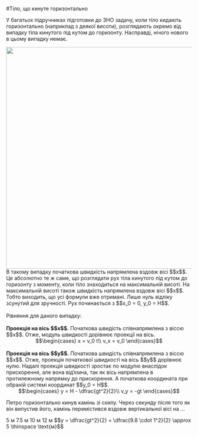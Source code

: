 #Тiло, що кинуте горизонтально

У багатьох пiдручниках пiдготовки до ЗНО задачу, коли тiло кидають горизонтально (наприклад з деякої висоти), розглядають окремо вiд випадку тiла кинутого пiд кутом до горизонту. Насправдi, нiчого нового в цьому випадку немає.

<img class="image" width="600"  src="https://rawgit.com/chudaol/ed-era-book-physics/master/images/chapter_3/7.png" />

<div class="p3">В такому випадку початкова швидкiсть напрямлена вздовж вiсi $$x$$. Це абсолютно те ж саме, що розглядати рух тiла кинутого пiд кутом до горизонту з моменту, коли тiло знаходиться на максимальнiй висотi. На максимальнiй висотi також швидкiсть напрямлена вздовж вiсi $$x$$. Тобто виходить, що усi формули вже отриманi. Лише нуль вiдлiку зсунутий для зручностi. Рух починається з $$x_0 = 0, y_0 = H$$.</div>
<br>
Рiвняння для даного випадку:
<br>
<br>
<div class="space"><b>Проекцiя на вiсь $$x$$.</b> Початкова швидiсть спiвнапрямлена з вiссю $$x$$. Отже, модуль швидкостi дорiвнює проекцiї на вiсь.</div>

<div align="center">$$\begin{cases}
x = v_0 t\\
v_x = v_0
\end{cases}$$</div>
<br>
<div class="space"><b>Проекцiя на вiсь $$y$$.</b> Початкова швидiсть спiвнапрямлена з вiссю $$x$$. Отже, проекцiя початкової швидкостi на вiсь $$y$$ дорiвнює нулю. Надалi проекцiя швидкостi зростає по модулю внаслiдок прискорення, але вона вiд’ємна, так як вiсь напрямлена в протилежному напрямку до прискорення. А початкова координата при обранiй системi координат $$y_0 = H$$.</div>

<div align="center">$$\begin{cases}
y = H - \dfrac{gt^2}{2}\\
v_y = -gt
\end{cases}$$</div>

<quiz correctLabel="correct!" incorrectLabel="incorrect!" checkLabel="check ansert">
<question>
<p>Петро горизонтально кинув камінь зі схилу. Через секунду після того як він випустив його, камінь перемістився вздовж вертикальної вісі на ...</p>
<answer correct>5 м</answer>
<answer>7.5 м</answer>
<answer>10 м</answer>
<answer>12 м</answer>
<explanation>
$$y = \dfrac{gt^2}{2} = \dfrac{9.8 \cdot 1^2}{2} \approx 5 \thinspace \text{м}$$
</explanation>
</question>
</quiz>